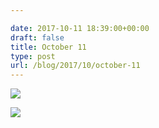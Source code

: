 ```yaml
---

date: 2017-10-11 18:39:00+00:00
draft: false
title: October 11
type: post
url: /blog/2017/10/october-11
---
```




  
   ![](/images/2017-10-11-201710october-11/IMG_2421.jpg)

  

  
   ![](/images/2017-10-11-201710october-11/IMG_2424.jpg)

  


